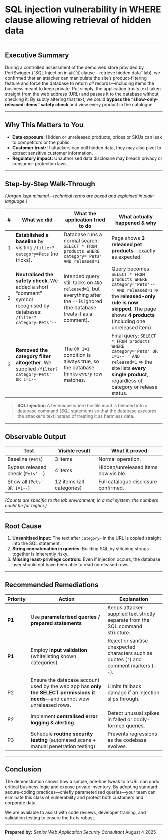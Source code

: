 # SQL injection vulnerability in WHERE clause allowing retrieval of hidden data

---


## Executive Summary

During a controlled assessment of the demo web store provided by PortSwigger (“SQL Injection in `WHERE` clause – retrieve hidden data” lab), we confirmed that an attacker can manipulate the site’s product-filtering feature and force the database to return *all* records—including items the business meant to keep private.
Put simply, the application trusts text taken straight from the web address (URL) and passes it to the database without checking it. By subtly altering that text, we could **bypass the “show-only-released-items” safety check** and view every product in the catalogue.

---

## Why This Matters to You

* **Data exposure:** Hidden or unreleased products, prices or SKUs can leak to competitors or the public.
* **Customer trust:** If attackers can pull hidden data, they may also pivot to extract sensitive customer information.
* **Regulatory impact:** Unauthorised data disclosure may breach privacy or consumer-protection laws.

---

## Step-by-Step Walk-Through

*(Jargon kept minimal—technical terms are boxed and explained in plain language.)*

| # | What we did                                                                                                             | What the application tried to do                                                                                                | What actually happened & why                                                                                                                                                                |
| - | ----------------------------------------------------------------------------------------------------------------------- | ------------------------------------------------------------------------------------------------------------------------------- | ------------------------------------------------------------------------------------------------------------------------------------------------------------------------------------------- |
| 1 | **Established a baseline** by visiting `/filter?category=Pets` (no tricks).                                             | Database runs a normal search: `SELECT * FROM products WHERE category='Pets' AND released=1`                                    | Page shows **3 released pet products**—exactly as expected.                                                                                                                                 |
| 2 | **Neutralised the safety check**. We added a short “comment” symbol recognised by databases: `/filter?category=Pets'--` | Intended query still tacks on `AND released=1`, but everything after the `--` is ignored (the database treats it as a comment). | Query becomes `SELECT * FROM products WHERE category='Pets'-- ' AND released=1` ⇒ the **released-only rule is now skipped**. The page shows **4 products** (including one unreleased item). |
| 3 | **Removed the category filter altogether**. We supplied `/filter?category=Pets' OR 1=1--`                               | The `OR 1=1` condition is always true, so the database thinks *every* row matches.                                              | Final query: `SELECT * FROM products WHERE category='Pets' OR 1=1-- ' AND released=1` ⇒ the site lists **every single product**, regardless of category or release status.                  |

> **SQL Injection**
> A technique where hostile input is blended into a database command (*SQL* statement) so that the database *executes* the attacker’s text instead of treating it as harmless data.

---

## Observable Output

| Test                              | Visible result            | What it proved                       |
| --------------------------------- | ------------------------- | ------------------------------------ |
| Baseline (`Pets`)                 | 3 items                   | Normal operation.                    |
| Bypass released check (`Pets'--`) | 4 items                   | Hidden/unreleased items now visible. |
| Show all (`Pets' OR 1=1--`)       | 12 items (all categories) | Full catalogue disclosure confirmed. |

*(Counts are specific to the lab environment; in a real system, the numbers could be far higher.)*

---

## Root Cause

1. **Unsanitised input:** The text after `category=` in the URL is copied straight into the SQL statement.
2. **String concatenation in queries:** Building SQL by stitching strings together is inherently risky.
3. **Missing least-privilege controls:** Even if injection occurs, the database user should not have been able to read unreleased rows.

---

## Recommended Remediations

| Priority | Action                                                                                                                        | Explanation                                                                               |
| -------- | ----------------------------------------------------------------------------------------------------------------------------- | ----------------------------------------------------------------------------------------- |
| **P1**   | Use **parameterised queries / prepared statements**                                                                           | Keeps attacker-supplied text strictly separate from the SQL command structure.            |
| **P1**   | Employ **input validation** (whitelisting known categories)                                                                   | Reject or sanitise unexpected characters such as quotes (`'`) and comment markers (`--`). |
| P2       | Ensure the database account used by the web app has **only the SELECT permissions it needs**—and cannot view unreleased rows. | Limits fallback damage if an injection slips through.                                     |
| P2       | Implement **centralised error logging & alerting**                                                                            | Detect unusual spikes in failed or oddly-formed queries.                                  |
| P3       | Schedule **routine security testing** (automated scans + manual penetration testing)                                          | Prevents regressions as the codebase evolves.                                             |

---

## Conclusion

The demonstration shows how a simple, one-line tweak to a URL can undo critical business logic and expose private inventory. By adopting standard secure-coding practices—chiefly parameterised queries—your team can eliminate this class of vulnerability and protect both customers and corporate data.

We are available to assist with code reviews, developer training, and validation testing to ensure the fix is robust.

---

**Prepared by:**
*Senior Web Application Security Consultant*
August 4 2025

